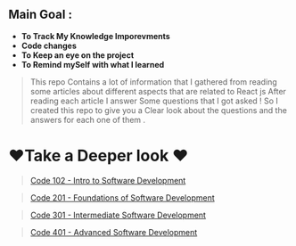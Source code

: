 
## Main Goal : 
- **To Track My Knowledge Imporevments**<br>
- **Code changes**<br>
- **To Keep an eye on the project**<br>
- **To Remind mySelf with what I learned**<br>


> This repo Contains a lot of information that I gathered from reading some articles about different aspects that are related to React js 
> After reading each article I answer Some questions that I got asked ! So I created this repo 
> to give you a Clear look about the questions and the answers for each one of them .

 # ♥️Take a Deeper look ♥️


>[Code 102 - Intro to Software Development]()

>[Code 201 - Foundations of Software Development]()

>[Code 301 - Intermediate Software Development]()

>[Code 401 - Advanced Software Development]()
